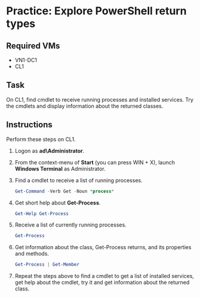 # Practice: Explore PowerShell return types

## Required VMs

* VN1-DC1
* CL1

## Task

On CL1, find cmdlet to receive running processes and installed services. Try the cmdlets and display information about the returned classes.

## Instructions

Perform these steps on CL1.

1. Logon as **ad\Administrator**.
1. From the context-menu of **Start** (you can press WIN + X), launch **Windows Terminal** as Administrator.
1. Find a cmdlet to receive a list of running processes.

    ````powershell
    Get-Command -Verb Get -Noun *process*
    ````

1. Get short help about **Get-Process**.

    ````powershell
    Get-Help Get-Process
    ````

1. Receive a list of currently running processes.

    ````powershell
    Get-Process
    ````

1. Get information about the class, Get-Process returns, and its properties and methods.

    ````powershell
    Get-Process | Get-Member
    ````

1. Repeat the steps above to find a cmdlet to get a list of installed services, get help about the cmdlet, try it and get information about the returned class.
